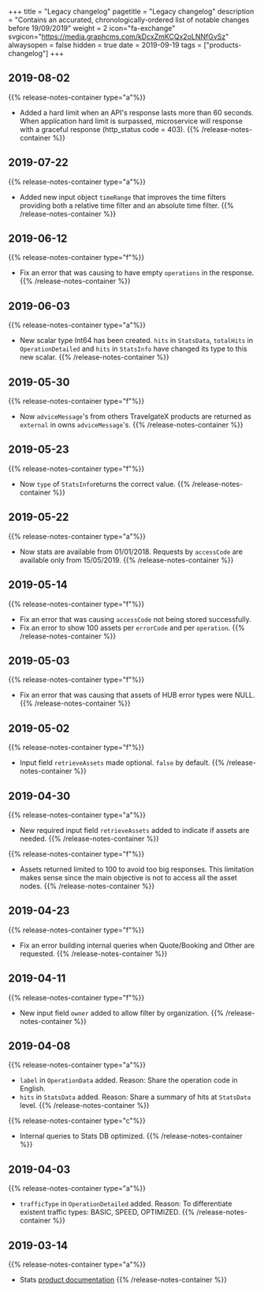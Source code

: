+++
title = "Legacy changelog"
pagetitle = "Legacy changelog"
description = "Contains an accurated, chronologically-ordered list of notable changes before 19/09/2019"
weight = 2
icon="fa-exchange"
svgicon="https://media.graphcms.com/kDcxZmKCQx2oLNNfGvSz"
alwaysopen = false
hidden = true
date = 2019-09-19
tags = ["products-changelog"]
+++

## 2019-08-02
{{% release-notes-container type="a"%}}
- Added a hard limit when an API's response lasts more than 60 seconds. When application hard limit is surpassed, microservice will response with a graceful response (http_status code = 403).
{{% /release-notes-container %}}

## 2019-07-22
{{% release-notes-container type="a"%}}
- Added new input object `timeRange` that improves the time filters providing both a relative time filter and an absolute time filter.
{{% /release-notes-container %}}

## 2019-06-12
{{% release-notes-container type="f"%}}
- Fix an error that was causing to have empty `operations` in the response.
{{% /release-notes-container %}}

## 2019-06-03
{{% release-notes-container type="a"%}}
- New scalar type Int64 has been created. `hits` in `StatsData`, `totalHits` in `OperationDetailed` and `hits` in `StatsInfo` have changed its type to this new scalar.
{{% /release-notes-container %}}

## 2019-05-30
{{% release-notes-container type="f"%}}
- Now `adviceMessage`'s from others TravelgateX products are returned as `external` in owns `adviceMessage`'s.
{{% /release-notes-container %}}

## 2019-05-23
{{% release-notes-container type="f"%}}
- Now `type` of `StatsInfo`returns the correct value.
{{% /release-notes-container %}}

## 2019-05-22
{{% release-notes-container type="a"%}}
- Now stats are available from 01/01/2018. Requests by `accessCode` are available only from 15/05/2019.
{{% /release-notes-container %}}

## 2019-05-14
{{% release-notes-container type="f"%}}
- Fix an error that was causing `accessCode` not being stored successfully.
- Fix an error to show 100 assets per `errorCode` and per `operation`.
{{% /release-notes-container %}}

## 2019-05-03
{{% release-notes-container type="f"%}}
- Fix an error that was causing that assets of HUB error types were NULL.
{{% /release-notes-container %}}

## 2019-05-02

{{% release-notes-container type="f"%}}
- Input field `retrieveAssets` made optional. `false` by default.
{{% /release-notes-container %}}

## 2019-04-30

{{% release-notes-container type="a"%}}
- New required input field `retrieveAssets` added to indicate if assets are needed.
{{% /release-notes-container %}}

{{% release-notes-container type="f"%}}
- Assets returned limited to 100 to avoid too big responses. This limitation makes sense since the main objective is not to access all the asset nodes.
{{% /release-notes-container %}}

## 2019-04-23
{{% release-notes-container type="f"%}}
- Fix an error building internal queries when Quote/Booking and Other are requested.
{{% /release-notes-container %}}

## 2019-04-11
{{% release-notes-container type="f"%}}
- New input field `owner` added to allow filter by organization.
{{% /release-notes-container %}}

## 2019-04-08
{{% release-notes-container type="a"%}}
- `label` in `OperationData` added. Reason: Share the operation code in English.
- `hits` in `StatsData` added. Reason: Share a summary of hits at `StatsData` level.
{{% /release-notes-container %}}

{{% release-notes-container type="c"%}}
- Internal queries to Stats DB optimized.
{{% /release-notes-container %}}

## 2019-04-03
{{% release-notes-container type="a"%}}
- `trafficType` in `OperationDetailed` added. Reason: To differentiate existent traffic types: BASIC, SPEED, OPTIMIZED.
{{% /release-notes-container %}}

## 2019-03-14

{{% release-notes-container type="a"%}}
* Stats [product documentation](https://docs.travelgatex.com/stats/)
{{% /release-notes-container %}}
